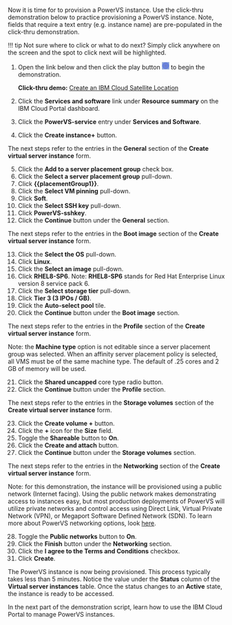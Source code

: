 Now it is time for to provision a PowerVS instance. Use the click-thru demonstration below to practice provisioning a PowerVS instance. Note, fields that require a text entry (e.g. instance name) are pre-populated in the click-thru demonstration.

!!! tip
    Not sure where to click or what to do next? Simply click anywhere on the screen and the spot to click next will be highlighted.

1. Open the link below and then click the play button ![](_attachments/ClickThruPlayButton.png) to begin the demonstration.

    **Click-thru demo:** <a href="https://ibm.github.io/SalesEnablement-Satellite-L3-Sales/includes/SatLocationCreation/index.html" target ="_blank">Create an IBM Cloud Satellite Location</a>

2. Click the **Services and software** link under **Resource summary** on the IBM Cloud Portal dashboard.
3. Click the **PowerVS-service** entry under **Services and Software**.
4. Click the **Create instance+** button.

The next steps refer to the entries in the **General** section of the **Create virtual server instance** form.

5. Click the **Add to a server placement group** check box.
6. Click the **Select a server placement group** pull-down.
7. Click **{{placementGroup1}}**.
8. Click the **Select VM pinning** pull-down.
9. Click **Soft**.
10. Click the **Select SSH key** pull-down.
11. Click **PowerVS-sshkey**.
12. Click the **Continue** button under the **General** section.

The next steps refer to the entries in the **Boot image** section of the **Create virtual server instance** form.

13. Click the **Select the OS** pull-down.
14. Click **Linux**.
15. Click the **Select an image** pull-down.
16. Click **RHEL8-SP6**. Note: **RHEL8-SP6** stands for Red Hat Enterprise Linux version 8 service pack 6.
17. Click the **Select storage tier**  pull-down.
18. Click **Tier 3 (3 IPOs / GB)**.
19. Click the **Auto-select pool** tile.
20. Click the **Continue** button under the **Boot image** section.

The next steps refer to the entries in the **Profile** section of the **Create virtual server instance** form.

Note: the **Machine type** option is not editable since a server placement group was selected.  When an affinity server placement policy is selected, all VMS must be of the same machine type. The default of .25 cores and 2 GB of memory will be used.

21. Click the **Shared uncapped** core type radio button.
22. Click the **Continue** button under the **Profile** section.

The next steps refer to the entries in the **Storage volumes** section of the **Create virtual server instance** form.

23. Click the **Create volume +** button.
24. Click the **+** icon for the **Size** field.
25. Toggle the **Shareable** button to **On**.
26. Click the **Create and attach**  button.
27. Click the **Continue** button under the **Storage volumes** section.

The next steps refer to the entries in the **Networking** section of the **Create virtual server instance** form.

Note: for this demonstration, the instance will be provisioned using a public network (Internet facing). Using the public network makes demonstrating access to instances easy, but most production deployments of PowerVS will utilize private networks and control access using Direct Link, Virtual Private Network (VPN), or Megaport Software Defined Network (SDN). To learn more about PowerVS networking options, look <a href="https://cloud.ibm.com/docs/power-iaas?topic=power-iaas-ordering-direct-link-connect" target="_blank"> here</a>.

28. Toggle the **Public networks** button to **On**.
29. Click the **Finish** button under the **Networking** section.
30. Click the **I agree to the Terms and Conditions** checkbox.
31. Click **Create**.

The PowerVS instance is now being provisioned.  This process typically takes less than 5 minutes. Notice the value under the **Status** column of the **Virtual server instances** table. Once the status changes to an **Active** state, the instance is ready to be accessed.

In the next part of the demonstration script, learn how to use the IBM Cloud Portal to manage PowerVS instances.
